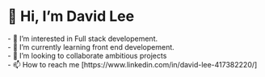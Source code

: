 <h1>👋 Hi, I’m David Lee</h1>
- 👀 I’m interested in Full stack developement.<br>
- 🌱 I’m currently learning front end developement.<br>
- 💞️ I’m looking to collaborate ambitious projects <br>
- 📫 How to reach me [https://www.linkedin.com/in/david-lee-417382220/]

<!---
Davlee1/Davlee1 is a ✨ special ✨ repository because its `README.md` (this file) appears on your GitHub profile.
You can click the Preview link to take a look at your changes.
--->
